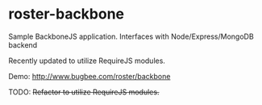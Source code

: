 roster-backbone
===============

Sample BackboneJS application.  Interfaces with Node/Express/MongoDB backend

Recently updated to utilize RequireJS modules.

Demo: http://www.bugbee.com/roster/backbone

TODO:  ~~Refactor to utilize RequireJS modules.~~

